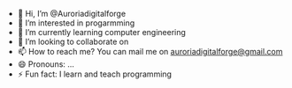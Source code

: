 - 👋 Hi, I’m @Auroriadigitalforge
- 👀 I’m interested in progarmming
- 🌱 I’m currently learning computer engineering 
- 💞️ I’m looking to collaborate on 
- 📫 How to reach me? You can mail me on auroriadigitalforge@gmail.com
- 😄 Pronouns: ...
- ⚡ Fun fact: I learn and teach programming

<!---
Auroriadigitalforge/Auroriadigitalforge is a ✨ special ✨ repository because its `README.md` (this file) appears on your GitHub profile.
You can click the Preview link to take a look at your changes.
--->

